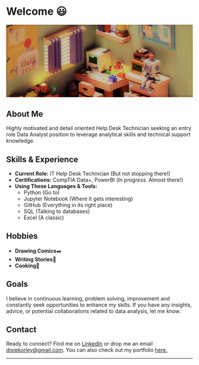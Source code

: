 # Welcome 😃
![voxel graphic with computer](./banner.png "Title")
## About Me 
Highly motivated and detail oriented Help Desk Technician seeking an entry role Data Analyst position to leverage analytical skills and technical support knowledge. 

## Skills & Experience
- **Current Role:** IT Help Desk Technician (But not stopping there!)
- **Certifications:** CompTIA Data+, PowerBI (*In progress.* Almost there!)
- **Using These Languages & Tools:**
  - Python (Go to)
  - Jupyter Notebook (Where it gets interesting)
  - GitHub (Everything in its right place)
  - SQL (Talking to databases)
  - Excel (A classic)

## Hobbies
- **Drawing Comics**✒️
- **Writing Stories**📓
- **Cooking**📓

## Goals
I believe in continuous learning, problem solving, improvement and constantly seek opportunities to enhance my skills. If you have any insights, advice, or potential collaborations related to data analysis, let me know. 

## Contact
Ready to connect? Find me on [LinkedIn](https://www.linkedin.com/in/dixie-korley/) or drop me an email [dixiekorley@gmail.com](mailto:dixiekorley@gmail.com). You can also check out my portfolio [here.](https://www.datascienceportfol.io/dixiekorley)

---
